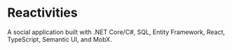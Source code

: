# Reactivities
A social application built with .NET Core/C#, SQL, Entity Framework, React, TypeScript, Semantic UI, and MobX.
